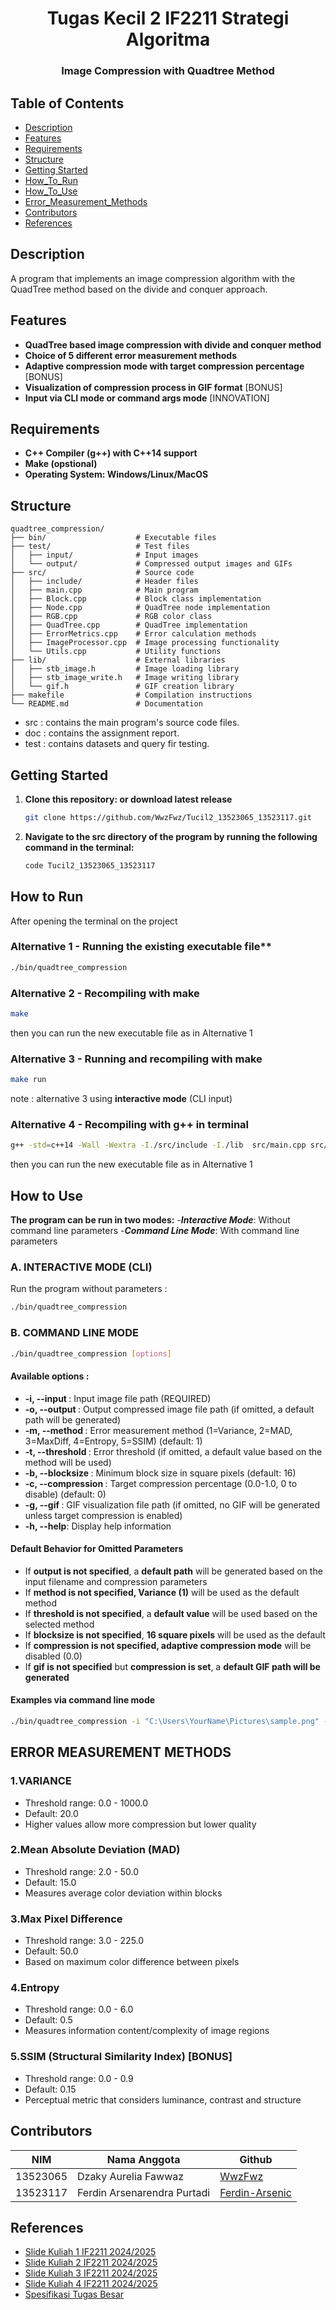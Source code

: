 <h1 align="center">Tugas Kecil 2 IF2211 Strategi Algoritma</h1>
<h3 align="center">Image Compression with Quadtree Method</h3>


## Table of Contents

- [Description](#description)
- [Features](#features)
- [Requirements](#requirements)
- [Structure](#structure)
- [Getting Started](#getting-started)
- [How_To_Run](#how-to-run)
- [How_To_Use](#how-to-use)
- [Error_Measurement_Methods](#error-measurement-methods)
- [Contributors](#contributors)
- [References](#references)

## Description
A program that implements an image compression algorithm with the QuadTree method based on the divide and conquer approach.

## Features
 - **QuadTree based image compression with divide and conquer method**
 - **Choice of 5 different error measurement methods**
 - **Adaptive compression mode with target compression percentage** [BONUS]
 - **Visualization of compression process in GIF format** [BONUS]
 - **Input via CLI mode or command args mode** [INNOVATION]

## Requirements
- **C++ Compiler (g++) with C++14 support**
- **Make (opstional)**
- **Operating System: Windows/Linux/MacOS**

## Structure
```
quadtree_compression/
├── bin/                    # Executable files
├── test/                   # Test files
│   ├── input/              # Input images
│   └── output/             # Compressed output images and GIFs
├── src/                    # Source code
│   ├── include/            # Header files
│   ├── main.cpp            # Main program
│   ├── Block.cpp           # Block class implementation
│   ├── Node.cpp            # QuadTree node implementation
│   ├── RGB.cpp             # RGB color class
│   ├── QuadTree.cpp        # QuadTree implementation
│   ├── ErrorMetrics.cpp    # Error calculation methods
│   ├── ImageProcessor.cpp  # Image processing functionality
│   └── Utils.cpp           # Utility functions
├── lib/                    # External libraries
│   ├── stb_image.h         # Image loading library
│   ├── stb_image_write.h   # Image writing library
│   └── gif.h               # GIF creation library
├── makefile                # Compilation instructions
└── README.md               # Documentation
```
- src : contains the main program's source code files.
- doc : contains the assignment report.
- test : contains datasets and query fir testing.

## Getting Started
1. **Clone this repository: or download latest release** 
   ```bash
   git clone https://github.com/WwzFwz/Tucil2_13523065_13523117.git
   ```
2. **Navigate to the src directory of the program by running the following command in the terminal:**
   ```bash
   code Tucil2_13523065_13523117
   ```

## How to Run
After opening the terminal on the project 
### Alternative 1 - Running the existing executable file**
   ```bash
   ./bin/quadtree_compression
   ```
### Alternative 2 - Recompiling with make 
   ```bash
   make
   ```
   then you can run the new executable file as in Alternative 1

### Alternative 3 - Running and recompiling with make
   ```bash
   make run
   ```
   note : alternative 3 using **interactive mode** (CLI input)
   
### Alternative 4 - Recompiling with g++ in terminal 
   ```bash
   g++ -std=c++14 -Wall -Wextra -I./src/include -I./lib  src/main.cpp src/Block.cpp src/Node.cpp src/RGB.cpp   src/QuadTree.cpp src/ErrorMetrics.cpp src/ImageProcessor.cpp src/Utils.cpp  -o quadtree_compression
   ```
   then you can run the new executable file as in Alternative 1
   
## How to Use 
**The program can be run in two modes:**
-***Interactive Mode***: Without command line parameters
-***Command Line Mode***: With command line parameters
### A. INTERACTIVE MODE (CLI)
   Run the program without parameters :
   ```bash
   ./bin/quadtree_compression
   ```
### B. COMMAND LINE MODE 
   ```bash
   ./bin/quadtree_compression [options]
   ```
#### Available options :
 - **-i, --input <file>**: Input image file path (REQUIRED)
 - **-o, --output <file>**: Output compressed image file path (if omitted, a default path will be generated)
 - **-m, --method <number>**: Error measurement method (1=Variance, 2=MAD, 3=MaxDiff, 4=Entropy, 5=SSIM) (default: 1)
 - **-t, --threshold <number>**: Error threshold (if omitted, a default value based on the method will be used)
 - **-b, --blocksize <number>**: Minimum block size in square pixels (default: 16)
 - **-c, --compression <percent>**: Target compression percentage (0.0-1.0, 0 to disable) (default: 0)
 - **-g, --gif <file>**: GIF visualization file path (if omitted, no GIF will be generated unless target compression is enabled)
 - **-h, --help**: Display help information

#### Default Behavior for Omitted Parameters

 - If **output is not specified**, a **default path** will be generated based on the input filename and compression parameters
 - If **method is not specified, Variance (1)** will be used as the default method
 - If **threshold is not specified**, a **default value** will be used based on the selected method
 - If **blocksize is not specified**, **16 square pixels** will be used as the default
 - If **compression is not specified, adaptive compression mode** will be disabled (0.0)
 - If **gif is not specified** but **compression is set**, a **default GIF path will be generated**

#### Examples via command line mode
```bash
./bin/quadtree_compression -i "C:\Users\YourName\Pictures\sample.png" -o "C:\Users\YourName\Documents\output.png" -m 1 -t 20 -b 16
```
## ERROR MEASUREMENT METHODS
### 1.VARIANCE
 - Threshold range: 0.0 - 1000.0
 - Default: 20.0
 - Higher values allow more compression but lower quality
### 2.Mean Absolute Deviation (MAD)
 - Threshold range: 2.0 - 50.0
 - Default: 15.0
 - Measures average color deviation within blocks
### 3.Max Pixel Difference
 - Threshold range: 3.0 - 225.0
 - Default: 50.0
 - Based on maximum color difference between pixels
### 4.Entropy
 - Threshold range: 0.0 - 6.0
 - Default: 0.5
 - Measures information content/complexity of image regions
### 5.SSIM (Structural Similarity Index) [BONUS]
 - Threshold range: 0.0 - 0.9
 - Default: 0.15
 - Perceptual metric that considers luminance, contrast and structure

## Contributors

| **NIM**  | **Nama Anggota**               | **Github** |
| -------- | ------------------------------ | ---------- |
| 13523065 | Dzaky Aurelia Fawwaz           | [WwzFwz](https://github.com/WwzFwz) |
| 13523117 | Ferdin Arsenarendra Purtadi    | [Ferdin-Arsenic](https://github.com/Ferdin-Arsenic) |

## References
- [Slide Kuliah 1 IF2211 2024/2025](https://informatika.stei.itb.ac.id/~rinaldi.munir/Stmik/2024-2025/07-Algoritma-Divide-and-Conquer-(2025)-Bagian1.pdf)
- [Slide Kuliah 2 IF2211 2024/2025](https://informatika.stei.itb.ac.id/~rinaldi.munir/Stmik/2024-2025/08-Algoritma-Divide-and-Conquer-(2025)-Bagian2.pdf)
- [Slide Kuliah 3 IF2211 2024/2025](https://informatika.stei.itb.ac.id/~rinaldi.munir/Stmik/2024-2025/09-Algoritma-Divide-and-Conquer-(2025)-Bagian3.pdf)
- [Slide Kuliah 4 IF2211 2024/2025](https://informatika.stei.itb.ac.id/~rinaldi.munir/Stmik/2024-2025/10-Algoritma-Divide-and-Conquer-(2025)-Bagian4.pdf)
- [Spesifikasi Tugas Besar](https://informatika.stei.itb.ac.id/~rinaldi.munir/Stmik/2024-2025/Tucil2-Stima-2025.pdf)
